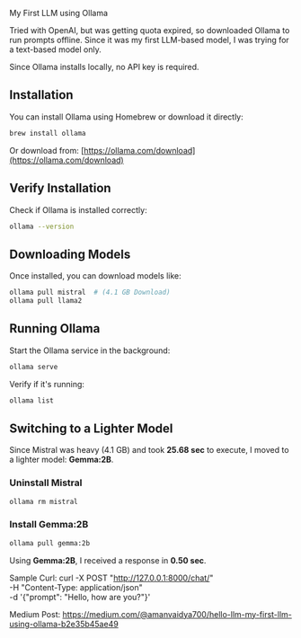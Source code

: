 My First LLM using Ollama

Tried with OpenAI, but was getting quota expired, so downloaded Ollama to run prompts offline. 
Since it was my first LLM-based model, I was trying for a text-based model only.

Since Ollama installs locally, no API key is required.

## Installation

You can install Ollama using Homebrew or download it directly:

```sh
brew install ollama
```

Or download from: [https://ollama.com/download](https://ollama.com/download)

## Verify Installation

Check if Ollama is installed correctly:

```sh
ollama --version
```

## Downloading Models

Once installed, you can download models like:

```sh
ollama pull mistral  # (4.1 GB Download)
ollama pull llama2
```

## Running Ollama

Start the Ollama service in the background:

```sh
ollama serve
```

Verify if it's running:

```sh
ollama list
```

## Switching to a Lighter Model

Since Mistral was heavy (4.1 GB) and took **25.68 sec** to execute, I moved to a lighter model: **Gemma:2B**.

### Uninstall Mistral

```sh
ollama rm mistral
```

### Install Gemma:2B

```sh
ollama pull gemma:2b
```

Using **Gemma:2B**, I received a response in **0.50 sec**.

Sample Curl:
curl -X POST "http://127.0.0.1:8000/chat/" \
     -H "Content-Type: application/json" \
     -d '{"prompt": "Hello, how are you?"}'

Medium Post: https://medium.com/@amanvaidya700/hello-llm-my-first-llm-using-ollama-b2e35b45ae49
